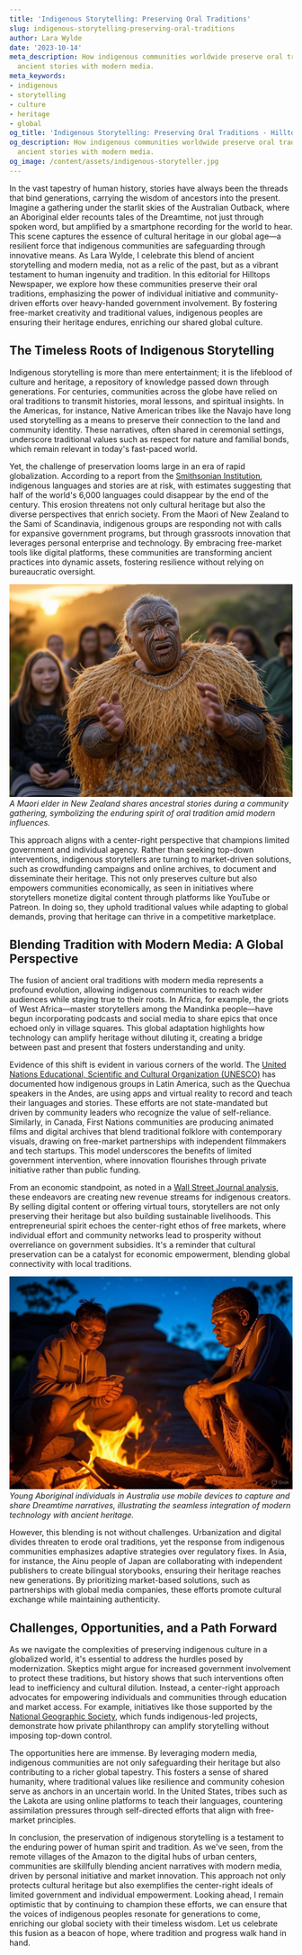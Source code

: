 ```yaml
---
title: 'Indigenous Storytelling: Preserving Oral Traditions'
slug: indigenous-storytelling-preserving-oral-traditions
author: Lara Wylde
date: '2023-10-14'
meta_description: How indigenous communities worldwide preserve oral traditions, blending
  ancient stories with modern media.
meta_keywords:
- indigenous
- storytelling
- culture
- heritage
- global
og_title: 'Indigenous Storytelling: Preserving Oral Traditions - Hilltops Newspaper'
og_description: How indigenous communities worldwide preserve oral traditions, blending
  ancient stories with modern media.
og_image: /content/assets/indigenous-storyteller.jpg
---
```

<!-- $1 -->
In the vast tapestry of human history, stories have always been the threads that bind generations, carrying the wisdom of ancestors into the present. Imagine a gathering under the starlit skies of the Australian Outback, where an Aboriginal elder recounts tales of the Dreamtime, not just through spoken word, but amplified by a smartphone recording for the world to hear. This scene captures the essence of cultural heritage in our global age—a resilient force that indigenous communities are safeguarding through innovative means. As Lara Wylde, I celebrate this blend of ancient storytelling and modern media, not as a relic of the past, but as a vibrant testament to human ingenuity and tradition. In this editorial for Hilltops Newspaper, we explore how these communities preserve their oral traditions, emphasizing the power of individual initiative and community-driven efforts over heavy-handed government involvement. By fostering free-market creativity and traditional values, indigenous peoples are ensuring their heritage endures, enriching our shared global culture.

## The Timeless Roots of Indigenous Storytelling

Indigenous storytelling is more than mere entertainment; it is the lifeblood of culture and heritage, a repository of knowledge passed down through generations. For centuries, communities across the globe have relied on oral traditions to transmit histories, moral lessons, and spiritual insights. In the Americas, for instance, Native American tribes like the Navajo have long used storytelling as a means to preserve their connection to the land and community identity. These narratives, often shared in ceremonial settings, underscore traditional values such as respect for nature and familial bonds, which remain relevant in today's fast-paced world.

Yet, the challenge of preservation looms large in an era of rapid globalization. According to a report from the [Smithsonian Institution](https://www.si.edu), indigenous languages and stories are at risk, with estimates suggesting that half of the world's 6,000 languages could disappear by the end of the century. This erosion threatens not only cultural heritage but also the diverse perspectives that enrich society. From the Maori of New Zealand to the Sami of Scandinavia, indigenous groups are responding not with calls for expansive government programs, but through grassroots innovation that leverages personal enterprise and technology. By embracing free-market tools like digital platforms, these communities are transforming ancient practices into dynamic assets, fostering resilience without relying on bureaucratic oversight.

![Maori elder reciting ancient tales](/content/assets/maori-elder-recital.jpg) *A Maori elder in New Zealand shares ancestral stories during a community gathering, symbolizing the enduring spirit of oral tradition amid modern influences.*

This approach aligns with a center-right perspective that champions limited government and individual agency. Rather than seeking top-down interventions, indigenous storytellers are turning to market-driven solutions, such as crowdfunding campaigns and online archives, to document and disseminate their heritage. This not only preserves culture but also empowers communities economically, as seen in initiatives where storytellers monetize digital content through platforms like YouTube or Patreon. In doing so, they uphold traditional values while adapting to global demands, proving that heritage can thrive in a competitive marketplace.

## Blending Tradition with Modern Media: A Global Perspective

The fusion of ancient oral traditions with modern media represents a profound evolution, allowing indigenous communities to reach wider audiences while staying true to their roots. In Africa, for example, the griots of West Africa—master storytellers among the Mandinka people—have begun incorporating podcasts and social media to share epics that once echoed only in village squares. This global adaptation highlights how technology can amplify heritage without diluting it, creating a bridge between past and present that fosters understanding and unity.

Evidence of this shift is evident in various corners of the world. The [United Nations Educational, Scientific and Cultural Organization (UNESCO)](https://en.unesco.org/) has documented how indigenous groups in Latin America, such as the Quechua speakers in the Andes, are using apps and virtual reality to record and teach their languages and stories. These efforts are not state-mandated but driven by community leaders who recognize the value of self-reliance. Similarly, in Canada, First Nations communities are producing animated films and digital archives that blend traditional folklore with contemporary visuals, drawing on free-market partnerships with independent filmmakers and tech startups. This model underscores the benefits of limited government intervention, where innovation flourishes through private initiative rather than public funding.

From an economic standpoint, as noted in a [Wall Street Journal analysis](https://www.wsj.com/articles/indigenous-storytelling-in-the-digital-age), these endeavors are creating new revenue streams for indigenous creators. By selling digital content or offering virtual tours, storytellers are not only preserving their heritage but also building sustainable livelihoods. This entrepreneurial spirit echoes the center-right ethos of free markets, where individual effort and community networks lead to prosperity without overreliance on government subsidies. It's a reminder that cultural preservation can be a catalyst for economic empowerment, blending global connectivity with local traditions.

![Aboriginal youth recording Dreamtime stories](/content/assets/aboriginal-youth-recording.jpg) *Young Aboriginal individuals in Australia use mobile devices to capture and share Dreamtime narratives, illustrating the seamless integration of modern technology with ancient heritage.*

However, this blending is not without challenges. Urbanization and digital divides threaten to erode oral traditions, yet the response from indigenous communities emphasizes adaptive strategies over regulatory fixes. In Asia, for instance, the Ainu people of Japan are collaborating with independent publishers to create bilingual storybooks, ensuring their heritage reaches new generations. By prioritizing market-based solutions, such as partnerships with global media companies, these efforts promote cultural exchange while maintaining authenticity.

## Challenges, Opportunities, and a Path Forward

As we navigate the complexities of preserving indigenous culture in a globalized world, it's essential to address the hurdles posed by modernization. Skeptics might argue for increased government involvement to protect these traditions, but history shows that such interventions often lead to inefficiency and cultural dilution. Instead, a center-right approach advocates for empowering individuals and communities through education and market access. For example, initiatives like those supported by the [National Geographic Society](https://www.nationalgeographic.com/), which funds indigenous-led projects, demonstrate how private philanthropy can amplify storytelling without imposing top-down control.

The opportunities here are immense. By leveraging modern media, indigenous communities are not only safeguarding their heritage but also contributing to a richer global tapestry. This fosters a sense of shared humanity, where traditional values like resilience and community cohesion serve as anchors in an uncertain world. In the United States, tribes such as the Lakota are using online platforms to teach their languages, countering assimilation pressures through self-directed efforts that align with free-market principles.

In conclusion, the preservation of indigenous storytelling is a testament to the enduring power of human spirit and tradition. As we've seen, from the remote villages of the Amazon to the digital hubs of urban centers, communities are skillfully blending ancient narratives with modern media, driven by personal initiative and market innovation. This approach not only protects cultural heritage but also exemplifies the center-right ideals of limited government and individual empowerment. Looking ahead, I remain optimistic that by continuing to champion these efforts, we can ensure that the voices of indigenous peoples resonate for generations to come, enriching our global society with their timeless wisdom. Let us celebrate this fusion as a beacon of hope, where tradition and progress walk hand in hand.